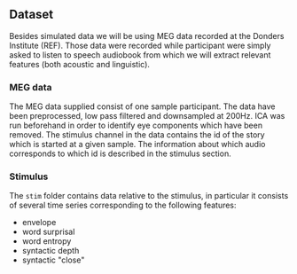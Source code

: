## Dataset

Besides simulated data we will be using MEG data recorded at the Donders Institute (REF). Those data were recorded while participant were simply asked to listen to speech audiobook from which we will extract relevant features (both acoustic and linguistic).

### MEG data

The MEG data supplied consist of one sample participant. The data have been preprocessed, low pass filtered and downsampled at 200Hz. ICA was run beforehand in order to identify eye components which have been removed.
The stimulus channel in the data contains the id of the story which is started at a given sample. The information about which audio corresponds to which id is described in the stimulus section.

### Stimulus

The `stim` folder contains data relative to the stimulus, in particular it consists of several time series corresponding to the following features:

* envelope
* word surprisal
* word entropy
* syntactic depth
* syntactic "close"
